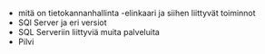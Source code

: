 - mitä on tietokannanhallinta
-elinkaari ja siihen liittyvät toiminnot
- SQl Server ja eri versiot
- SQL Serveriin liittyviä muita palveluita
- Pilvi